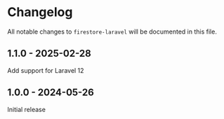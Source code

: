 # Changelog

All notable changes to `firestore-laravel` will be documented in this file.

## 1.1.0 - 2025-02-28

Add support for Laravel 12

## 1.0.0 - 2024-05-26

Initial release
